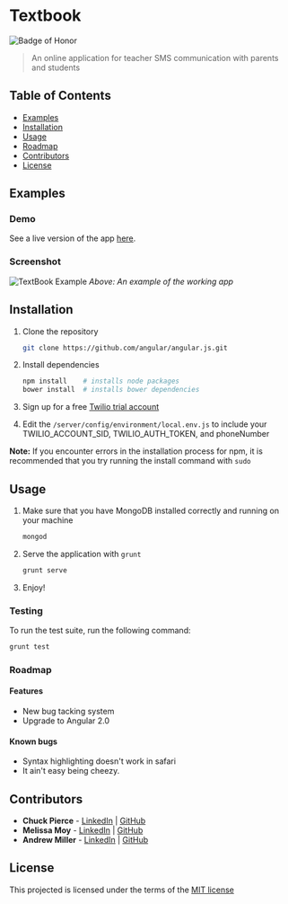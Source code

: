# Textbook
![Badge of Honor](https://img.shields.io/badge/Built%20at-Fullstack-green.svg?style=flat-square)
> An online application for teacher SMS communication with parents and students


## Table of Contents

- [Examples](#examples)
- [Installation](#installation)
- [Usage](#usage)
- [Roadmap](#roadmap)
- [Contributors](#contributors)
- [License](#license)

## Examples
### Demo

See a live version of the app [here](http://txtbk.herokuapp.com).

### Screenshot

![TextBook Example](http://www.chuckmpierce.com/textbook/texting.gif)
_Above: An example of the working app_


## Installation

1. Clone the repository

	```bash
	git clone https://github.com/angular/angular.js.git
	```
2.	Install dependencies

	```bash
	npm install    # installs node packages
	bower install  # installs bower dependencies
	```
4. Sign up for a free [Twilio trial account](https://www.twilio.com/try-twilio)
5. Edit the `/server/config/environment/local.env.js` to include your  TWILIO_ACCOUNT_SID, TWILIO_AUTH_TOKEN, and phoneNumber

__Note:__ If you encounter errors in the installation process for npm, it is recommended that you try running the install command with `sudo`

## Usage

1.  Make sure that you have MongoDB installed correctly and running on your machine

    ```bash
    mongod
    ```
2. Serve the application with `grunt`
    ```bash
    grunt serve
    ```
3. Enjoy!

### Testing
To run the test suite, run the following command:

```bash
grunt test
```
### Roadmap

#### Features

-	New bug tacking system
-	Upgrade to Angular 2.0

#### Known bugs

- Syntax highlighting doesn't work in safari
- It ain't easy being cheezy.

## Contributors
* __Chuck Pierce__ -  [LinkedIn](http://linkedin.com/in/chuckmpierce) | [GitHub](https://github.com/ChuckPierce)
*  __Melissa Moy__ - [LinkedIn](https://www.linkedin.com/profile/view?id=54084202) | [GitHub](linkedin.com/in/meliis)
*  __Andrew Miller__ - [LinkedIn](https://www.linkedin.com/in/andrewmillerdev) | [GitHub](https://github.com/andrewmiller0)

## License

This projected is licensed under the terms of the [MIT license](/LICENSE)


